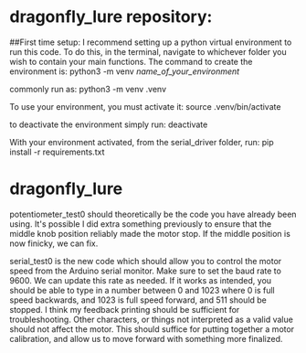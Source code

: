 
# dragonfly_lure repository:

##First time setup:
I recommend setting up a python virtual environment to run this code. To do this, in the terminal, navigate to whichever folder you wish to contain your main functions. The command to create the environment is:
python3 -m venv *name_of_your_environment*

commonly run as:
python3 -m venv .venv

To use your environment, you must activate it:
source .venv/bin/activate

to deactivate the environment simply run: deactivate

With your environment activated, from the serial_driver folder, run:
pip install -r requirements.txt


# dragonfly_lure

potentiometer_test0 should theoretically be the code you have already been using.  It's possible I did extra something previously to ensure that the middle knob position reliably made the motor stop.  If the middle position is now finicky, we can fix.

serial_test0 is the new code which should allow you to control the motor speed from the Arduino serial monitor.  Make sure to set the baud rate to 9600.  We can update this rate as needed.  If it works as intended, you should be able to type in a number between 0 and 1023 where 0 is full speed backwards, and 1023 is full speed forward, and 511 should be stopped.  I think my feedback printing should be sufficient for troubleshooting.  Other characters, or things not interpreted as a valid value should not affect the motor.  This should suffice for putting together a motor calibration, and allow us to move forward with something more finalized.

